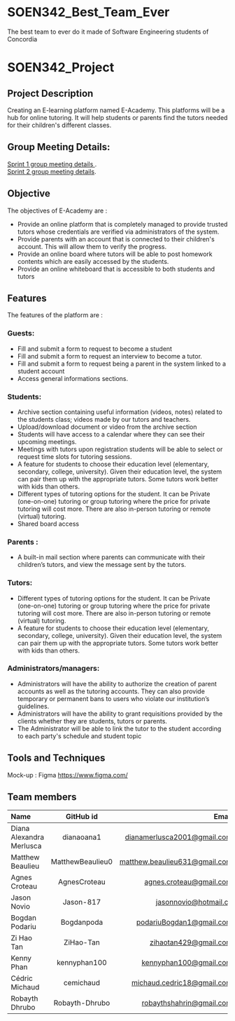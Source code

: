 # SOEN342_Best_Team_Ever
The best team to ever do it made of Software Engineering students of Concordia

# SOEN342_Project

## Project Description
Creating an E-learning platform named E-Academy. This platforms will be a hub for online tutoring. It will help students or parents  find the tutors needed for their children's different classes. 

## Group Meeting Details:
[Sprint 1 group meeting details ](https://github.com/AgnesCroteau/SOEN342_Best_Team_Ever/wiki/Sprint-1).
<br>
[Sprint 2 group meeting details](https://github.com/AgnesCroteau/SOEN342_Best_Team_Ever/wiki/Sprint-2).

## Objective

The objectives of E-Academy are :
- Provide an online platform that is completely managed to provide trusted tutors whose credentials are verified via administrators of the system.
- Provide parents with an account that is connected to their children's account. This will allow them to verify the progress.
- Provide an online board where tutors will be able to post homework contents which are easily accessed by the students.
- Provide an online whiteboard that is accessible to both students and tutors 

## Features
The features of the platform are :
### Guests: <br/>
- Fill and submit a form to request to become a student 
- Fill and submit a form to request an interview to become a tutor.
- Fill and submit a form to request being a parent in the system linked to a student account
- Access general informations sections.
### Students: <br/>
- Archive section containing useful information (videos, notes) related to the students class; videos made by our tutors and teachers.
- Upload/download document or video from the archive section
- Students will have access to a calendar where they can see their upcoming meetings.
- Meetings with  tutors upon registration students will be able to select or request time slots for tutoring sessions.
- A feature for students to choose their education level (elementary, secondary, college, university). Given their education level, the system can pair them up with the appropriate tutors. Some tutors work better with kids than others.
- Different types of tutoring options for the student. It can be Private (one-on-one) tutoring or group tutoring where the price for private tutoring will cost more. There are also in-person tutoring or remote (virtual) tutoring.
- Shared board access
### Parents : <br/>
- A built-in mail section where parents can communicate with their children’s tutors, and view the message sent by the tutors.
### Tutors: <br/>
- Different types of tutoring options for the student. It can be Private (one-on-one) tutoring or group tutoring where the price for private tutoring will cost more. There are also in-person tutoring or remote (virtual) tutoring.
- A feature for students to choose their education level (elementary, secondary, college, university). Given their education level, the system can pair them up with the appropriate tutors. Some tutors work better with kids than others.
### Administrators/managers: <br/>
-  Administrators will have the ability to authorize the creation of parent accounts as well as the tutoring accounts. They can also provide temporary or permanent bans to users who violate our institution’s guidelines.
- Administrators will have the ability to grant requisitions provided by the clients whether they are students, tutors or parents.
- The Administrator will be able to link the tutor to the student according to each party's schedule and student topic



## Tools and Techniques
Mock-up : Figma https://www.figma.com/

## Team members

| Name                     |      GitHub id   |                         Email |
| :----------------------- | :--------------: | ----------------------------: |
| Diana Alexandra Merlusca |    dianaoana1    |   dianamerlusca2001@gmail.com |
| Matthew Beaulieu         | MatthewBeaulieu0 | matthew.beaulieu631@gmail.com |
|    Agnes Croteau            |   AgnesCroteau      |    agnes.croteau@gmail.com   |
|     Jason Novio      |    Jason-817     |     jasonnovio@hotmail.ca      |   
|       Bogdan Podariu   | Bogdanpoda    | podariuBogdan1@gmail.com         |
|       Zi Hao Tan   | ZiHao-Tan    | zihaotan429@gmail.com         |
| Kenny Phan               | kennyphan100     | kennyphan100@gmail.com        |
| Cédric Michaud      |      cemichaud    |     michaud.cedric18@gmail.com
| Robayth Dhrubo               | Robayth-Dhrubo     | robaythshahrin@gmail.com        |

